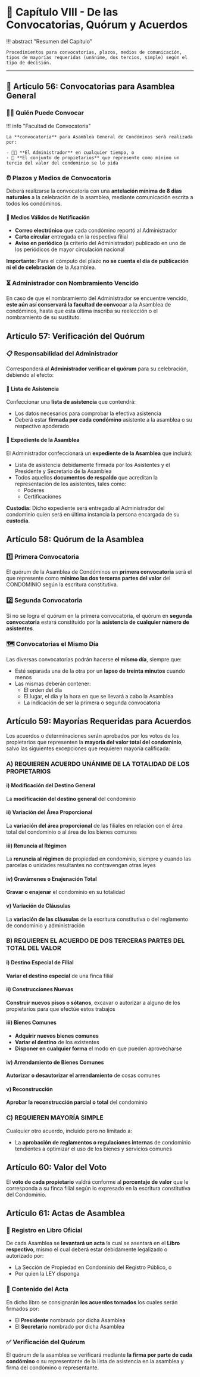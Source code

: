 # 📅 Capítulo VIII - De las Convocatorias, Quórum y Acuerdos

!!! abstract "Resumen del Capítulo"
    
    Procedimientos para convocatorias, plazos, medios de comunicación, tipos de mayorías requeridas (unánime, dos tercios, simple) según el tipo de decisión.

---

## 📨 Artículo 56: Convocatorias para Asamblea General

### 👨‍💼 Quién Puede Convocar

!!! info "Facultad de Convocatoria"
    
    La **convocatoria** para Asamblea General de Condóminos será realizada por:
    
    - 👨‍💼 **El Administrador** en cualquier tiempo, o
    - 👥 **El conjunto de propietarios** que represente como mínimo un tercio del valor del condominio se lo pida

### ⏰ Plazos y Medios de Convocatoria
Deberá realizarse la convocatoria con una **antelación mínima de 8 días naturales** a la celebración de la asamblea, mediante comunicación escrita a todos los condóminos.

#### 📧 Medios Válidos de Notificación

- **Correo electrónico** que cada condómino reportó al Administrador
- **Carta circular** entregada en la respectiva filial
- **Aviso en periódico** (a criterio del Administrador) publicado en uno de los periódicos de mayor circulación nacional

**Importante:** Para el cómputo del plazo **no se cuenta el día de publicación ni el de celebración** de la Asamblea.

### ⏳ Administrador con Nombramiento Vencido

En caso de que el nombramiento del Administrador se encuentre vencido, **este aún así conservará la facultad de convocar** a la Asamblea de condóminos, hasta que esta última inscriba su reelección o el nombramiento de su sustituto.

## Artículo 57: Verificación del Quórum

### 📋 Responsabilidad del Administrador
Corresponderá al **Administrador verificar el quórum** para su celebración, debiendo al efecto:

#### 📝 Lista de Asistencia

Confeccionar una **lista de asistencia** que contendrá:

- Los datos necesarios para comprobar la efectiva asistencia
- Deberá estar **firmada por cada condómino** asistente a la asamblea o su respectivo apoderado

#### 📁 Expediente de la Asamblea

El Administrador confeccionará un **expediente de la Asamblea** que incluirá:

- Lista de asistencia debidamente firmada por los Asistentes y el Presidente y Secretario de la Asamblea
- Todos aquellos **documentos de respaldo** que acreditan la representación de los asistentes, tales como:
  - Poderes
  - Certificaciones

**Custodia:** Dicho expediente será entregado al Administrador del condominio quien será en última instancia la persona encargada de su **custodia**.

## Artículo 58: Quórum de la Asamblea

### 1️⃣ Primera Convocatoria

El quórum de la Asamblea de Condóminos en **primera convocatoria** será el que represente como **mínimo las dos terceras partes del valor** del CONDOMINIO según la escritura constitutiva.

### 2️⃣ Segunda Convocatoria

Si no se logra el quórum en la primera convocatoria, el quórum en **segunda convocatoria** estará constituido por la **asistencia de cualquier número de asistentes**.

### 🗺️ Convocatorias el Mismo Día

Las diversas convocatorias podrán hacerse **el mismo día**, siempre que:

- Esté separada una de la otra por un **lapso de treinta minutos** cuando menos
- Las mismas deberán contener:
  - El orden del día
  - El lugar, el día y la hora en que se llevará a cabo la Asamblea
  - La indicación de ser la primera o segunda convocatoria

## Artículo 59: Mayorías Requeridas para Acuerdos

Los acuerdos o determinaciones serán aprobados por los votos de los propietarios que representen la **mayoría del valor total del condominio**, salvo las siguientes excepciones que requieren mayoría calificada:

### A) REQUIEREN ACUERDO UNÁNIME DE LA TOTALIDAD DE LOS PROPIETARIOS

#### i) Modificación del Destino General
La **modificación del destino general** del condominio

#### ii) Variación del Área Proporcional  
La **variación del área proporcional** de las filiales en relación con el área total del condominio o al área de los bienes comunes

#### iii) Renuncia al Régimen
La **renuncia al régimen** de propiedad en condominio, siempre y cuando las parcelas o unidades resultantes no contravengan otras leyes

#### iv) Gravámenes o Enajenación Total
**Gravar o enajenar** el condominio en su totalidad

#### v) Variación de Cláusulas
La **variación de las cláusulas** de la escritura constitutiva o del reglamento de condominio y administración

### B) REQUIEREN EL ACUERDO DE DOS TERCERAS PARTES DEL TOTAL DEL VALOR

#### i) Destino Especial de Filial
**Variar el destino especial** de una finca filial

#### ii) Construcciones Nuevas
**Construir nuevos pisos o sótanos**, excavar o autorizar a alguno de los propietarios para que efectúe estos trabajos

#### iii) Bienes Comunes

- **Adquirir nuevos bienes comunes**
- **Variar el destino** de los existentes
- **Disponer en cualquier forma** el modo en que pueden aprovecharse

#### iv) Arrendamiento de Bienes Comunes
**Autorizar o desautorizar el arrendamiento** de cosas comunes

#### v) Reconstrucción
**Aprobar la reconstrucción parcial o total** del condominio

### C) REQUIEREN MAYORÍA SIMPLE

Cualquier otro acuerdo, incluido pero no limitado a:

- La **aprobación de reglamentos o regulaciones internas** de condominio tendientes a optimizar el uso de los bienes y servicios comunes

## Artículo 60: Valor del Voto

El **voto de cada propietario** valdrá conforme al **porcentaje de valor** que le corresponda a su finca filial según lo expresado en la escritura constitutiva del Condominio.

## Artículo 61: Actas de Asamblea

### 📖 Registro en Libro Oficial

De cada Asamblea se **levantará un acta** la cual se asentará en el **Libro respectivo**, mismo el cual deberá estar debidamente legalizado o autorizado por:

- La Sección de Propiedad en Condominio del Registro Público, o
- Por quien la LEY disponga

### 📝 Contenido del Acta

En dicho libro se consignarán **los acuerdos tomados** los cuales serán firmados por:

- El **Presidente** nombrado por dicha Asamblea
- El **Secretario** nombrado por dicha Asamblea

### ✅ Verificación del Quórum

El quórum de la asamblea se verificará mediante **la firma por parte de cada condómino** o su representante de la lista de asistencia en la asamblea y firma del condómino o representante.